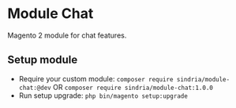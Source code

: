# Module Chat

Magento 2 module for chat features.

## Setup module

- Require your custom module: `composer require sindria/module-chat:@dev` OR `composer require sindria/module-chat:1.0.0`
- Run setup upgrade: `php bin/magento setup:upgrade`
